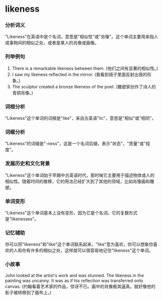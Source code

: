 # likeness

### 分析词义

  

"Likeness"在英语中是个名词，意思是"相似性"或"肖像"。这个单词主要用来指人或事物间的相似之处，或者是某人的肖像或画像。

  

### 列举例句

  

1.  There is a remarkable likeness between them. (他们之间有显著的相似性。)
2.  I saw my likeness reflected in the mirror. (我看到镜子里面反射出我的形象。)
3.  The sculptor created a bronze likeness of the poet. (雕塑家创作了诗人的青铜肖像。)

  

### 词根分析

  

"Likeness"这个单词的词根是"like"，来自古英语"lic"，意思是"相似"或"相同"。

  

### 词缀分析

  

"Likeness"的词缀是"-ness"，这是一个名词后缀，表示"状态"，"质量"或"程度"。

  

### 发展历史和文化背景

  

"Likeness"这个单词始于早期中古英语时代，那时候它主要用于描述物体或人的相似性。随着时间的推移，它的用法已经扩大到了其他的领域，比如肖像画和雕塑。

  

### 单词变形

  

"Likeness"这个单词基本上没有变形，因为它是个名词。它的复数形式是"likenesses"。

  

### 记忆辅助

  

你可以将"likeness"和"like"这个单词联系起来，"like"意为喜欢，你可以想象你喜欢的人和你有许多的相似之处，这样就可以很容易地记住"likeness"这个单词。

  

### 小故事

  

John looked at the artist's work and was stunned. The likeness in the painting was uncanny. It was as if his reflection was transferred onto canvas. (约翰看着艺术家的作品，惊讶不已。画中的肖像极其逼真。就好像他的影子被转移到了画布上。)
